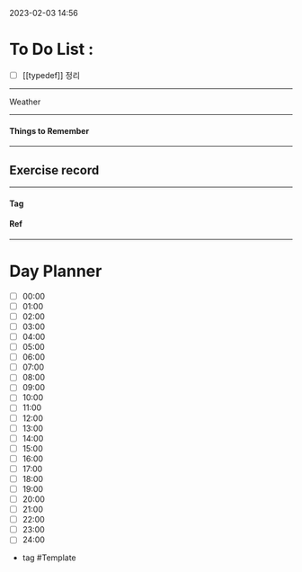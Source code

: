 2023-02-03 14:56

# To Do List :

- [ ] [[typedef]] 정리


---

Weather

---

#### Things to Remember

---

## Exercise record
---

#### Tag

#### Ref

---

# Day Planner

- [ ] 00:00 
- [ ] 01:00 
- [ ] 02:00 
- [ ] 03:00
- [ ] 04:00
- [ ] 05:00
- [ ] 06:00 
- [ ] 07:00 
- [ ] 08:00 
- [ ] 09:00 
- [ ] 10:00 
- [ ] 11:00 
- [ ] 12:00 
- [ ] 13:00 
- [ ] 14:00 
- [ ] 15:00 
- [ ] 16:00 
- [ ] 17:00 
- [ ] 18:00 
- [ ] 19:00 
- [ ] 20:00 
- [ ] 21:00 
- [ ] 22:00 
- [ ] 23:00 
- [ ] 24:00 

- tag
#Template